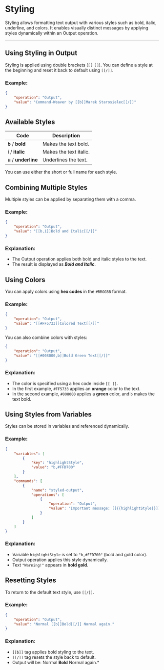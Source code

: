 # Styling

Styling allows formatting text output with various styles such as bold, italic, underline, and colors. It enables visually distinct messages by applying styles dynamically within an Output operation.

---

## Using Styling in Output

Styling is applied using double brackets (`[[ ]]`). You can define a style at the beginning and reset it back to default using `[[/]]`.

### Example:
```json
{
    "operation": "Output",
    "value": "Command-Weaver by [[b]]Marek Starosielec[[/]]"
}
```

## Available Styles

| Code | Description |
|------|-------------|
| **b** / **bold** | Makes the text bold. |
| **i** / **italic** | Makes the text italic. |
| **u** / **underline** | Underlines the text. |

You can use either the short or full name for each style.


## Combining Multiple Styles

Multiple styles can be applied by separating them with a comma.

### Example:
```json
{
    "operation": "Output",
    "value": "[[b,i]]Bold and Italic[[/]]"
}
```
### Explanation:
- The Output operation applies both bold and italic styles to the text.
- The result is displayed as **_Bold and Italic_**.

## Using Colors

You can apply colors using **hex codes** in the `#RRGGBB` format.

### Example:
```json
{
    "operation": "Output",
    "value": "[[#FF5733]]Colored Text[[/]]"
}
```
You can also combine colors with styles:
```json
{
    "operation": "Output",
    "value": "[[#008000,b]]Bold Green Text[[/]]"
}
```

### Explanation:
- The color is specified using a hex code inside `[[ ]]`.
- In the first example, `#FF5733` applies an **orange** color to the text.
- In the second example, `#008000` applies a **green** color, and `b` makes the text bold.


## Using Styles from Variables

Styles can be stored in variables and referenced dynamically.

### Example:
```json
{
    "variables": [
        {
            "key": "highlightStyle",
            "value": "b,#FFD700"
        }
    ],
    "commands": [
        {
            "name": "styled-output",
            "operations": [
                {
                    "operation": "Output",
                    "value": "Important message: [[{{highlightStyle}}]]Warning![[/]]"
                }
            ]
        }
    ]
}
```
### Explanation:
- Variable `highlightStyle` is set to `"b,#FFD700"` (bold and gold color).
- Output operation applies this style dynamically.
- Text `"Warning!"` appears in **bold gold**.

## Resetting Styles

To return to the default text style, use `[[/]]`.

### Example:
```json
{
    "operation": "Output",
    "value": "Normal [[b]]Bold[[/]] Normal again."
}
```
### Explanation:
- `[[b]]` tag applies bold styling to the text.
- `[[/]]` tag resets the style back to default.
- Output will be: Normal **Bold** Normal again.*
